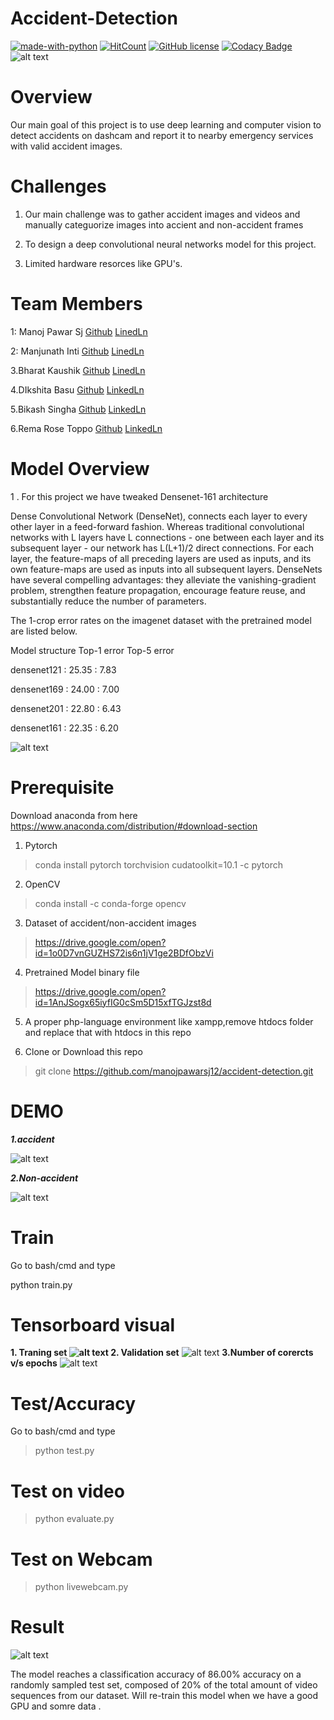 # Accident-Detection
[![made-with-python](https://img.shields.io/badge/Made%20with-Python-1f425f.svg)](https://www.python.org/)
[![HitCount](http://hits.dwyl.com/manojpawarsj12/accident-detection.svg)](http://hits.dwyl.com/manojpawarsj12/accident-detection)
[![GitHub license](https://img.shields.io/github/license/Naereen/StrapDown.js.svg)](https://github.com/Naereen/StrapDown.js/blob/master/LICENSE)
[![Codacy Badge](https://api.codacy.com/project/badge/Grade/8e257c8d07a74dba891cfb03cd18d76f)](https://www.codacy.com/manual/manojpawarsj12/accident-detection?utm_source=github.com&amp;utm_medium=referral&amp;utm_content=manojpawarsj12/accident-detection&amp;utm_campaign=Badge_Grade)
![alt text](https://raw.githubusercontent.com/manojpawarsj12/accident-detection/master/htdocs/1.png)
# Overview 
Our main goal of this project is to use deep learning and computer vision to detect accidents on dashcam and report it to nearby emergency services with valid accident images.


# Challenges 
1. Our main challenge was to gather accident images and videos and manually categuorize images into accient and non-accident frames

2. To design a deep convolutional neural networks model for this project.

3. Limited hardware resorces like GPU's.
# Team Members
1: Manoj Pawar Sj [Github](https://github.com/manojpawarsj12) [LinedLn](https://www.linkedin.com/in/manojpawarsj)

2: Manjunath Inti [Github](https://github.com/intimanjunath) [LinedLn](https://www.linkedin.com/in/manjunath-i-7b7bb3190)

3.Bharat Kaushik [Github](https://github.com/bharatkaushik9194) [LinedLn](https://www.linkedin.com/in/bharat-kaushik-562887191)

4.DIkshita Basu [Github](https://github.com/hiyabose) [LinkedLn](https://www.linkedin.com/in/dikshita-basu-a74ab2173)

5.Bikash Singha [Github](https://github.com/bikas17080) [LinkedLn](https://www.linkedin.com/in/bikash-singha-28733518a)

6.Rema Rose Toppo [Github](https://github.com/ReemaRoseToppo) [LinkedLn](https://www.linkedin.com/in/udacitystudentreema-rose-toppo)

# Model Overview
1 . For this project we have tweaked Densenet-161 architecture

Dense Convolutional Network (DenseNet), connects each layer to every other layer in a feed-forward fashion. Whereas traditional convolutional networks with L layers have L connections - one between each layer and its subsequent layer - our network has L(L+1)/2 direct connections. For each layer, the feature-maps of all preceding layers are used as inputs, and its own feature-maps are used as inputs into all subsequent layers. DenseNets have several compelling advantages: they alleviate the vanishing-gradient problem, strengthen feature propagation, encourage feature reuse, and substantially reduce the number of parameters.

The 1-crop error rates on the imagenet dataset with the pretrained model are listed below.

Model structure    Top-1 error    Top-5 error

densenet121  :  25.35   : 7.83

densenet169  :  24.00   : 7.00

densenet201  :  22.80   : 6.43

densenet161  :  22.35   : 6.20

![alt text](https://raw.githubusercontent.com/manojpawarsj12/accident-detection/master/assets/densenet1.png)


# Prerequisite 

Download anaconda from here https://www.anaconda.com/distribution/#download-section

1. Pytorch 

> conda install pytorch torchvision cudatoolkit=10.1 -c pytorch


2. OpenCV 

> conda install -c conda-forge opencv

3. Dataset of accident/non-accident images 

>  https://drive.google.com/open?id=1o0D7vnGUZHS72is6n1jV1ge2BDfObzVi

4. Pretrained Model binary file

>  https://drive.google.com/open?id=1AnJSogx65iyfIG0cSm5D15xfTGJzst8d


5.  A proper php-language environment like xampp,remove htdocs folder and replace that with htdocs in this repo 


6. Clone or Download this repo 

> git clone https://github.com/manojpawarsj12/accident-detection.git

# DEMO

***1.accident***

![alt text](https://raw.githubusercontent.com/manojpawarsj12/accident-detection/master/assets/5.gif)

***2.Non-accident***

![alt text](https://raw.githubusercontent.com/manojpawarsj12/accident-detection/master/assets/6.gif)


# Train 

Go to bash/cmd and type

python train.py

# Tensorboard visual 
**1. Traning set 
![alt text](https://raw.githubusercontent.com/manojpawarsj12/accident-detection/master/assets/4.png)
2. Validation set**
![alt text](https://raw.githubusercontent.com/manojpawarsj12/accident-detection/master/assets/2.png)
**3.Number of corercts v/s epochs**
![alt text](https://raw.githubusercontent.com/manojpawarsj12/accident-detection/master/assets/3.png)
# Test/Accuracy

Go to bash/cmd and type

> python test.py

# Test on video

> python evaluate.py

# Test on Webcam

> python livewebcam.py
# Result

![alt text](https://raw.githubusercontent.com/manojpawarsj12/accident-detection/master/assets/1.png)

The model reaches a classification accuracy of 86.00% accuracy on a randomly sampled test set, composed of 20% of the total amount of video sequences from our dataset. Will re-train this model when we have a good GPU and somre data .
